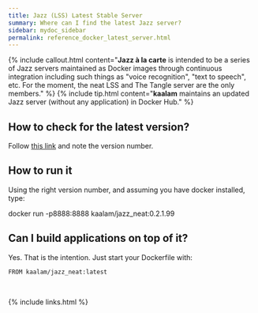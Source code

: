 ```yaml
---
title: Jazz (LSS) Latest Stable Server
summary: Where can I find the latest Jazz server?
sidebar: mydoc_sidebar
permalink: reference_docker_latest_server.html
---
```


{% include callout.html content="**Jazz à la carte** is intended to be a series of Jazz servers maintained as Docker images through
continuous integration including such things as \"voice recognition\", \"text to speech\", etc. For the moment, the neat LSS and The
Tangle server are the only members." %}
{% include tip.html content="**kaalam** maintains an updated Jazz server (without any application) in Docker Hub." %}

## How to check for the latest version?

Follow [this link](https://hub.docker.com/r/kaalam/jazz_neat/tags/) and note the version number.

## How to run it

Using the right version number, and assuming you have docker installed, type:

  docker run -p8888:8888 kaalam/jazz_neat:0.2.1.99

## Can I build applications on top of it?

Yes. That is the intention. Just start your Dockerfile with:

```docker
FROM kaalam/jazz_neat:latest

```

<br/>

{% include links.html %}
